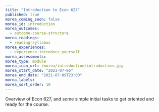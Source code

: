 ```yaml
---
title: "Introduction to Econ 627"
published: true
morea_coming_soon: false
morea_id: introduction
morea_outcomes:
  - outcome-course-structure
morea_readings:
  - reading-syllabus
morea_experiences:
  - experience-introduce-yourself
morea_assessments:
morea_type: module
morea_icon_url: /morea/introduction/introduction.jpg
morea_start_date: "2021-07-06"
morea_end_date: "2021-07-09T23:00"
morea_labels:
morea_sort_order: 10
---
```


Overview of Econ 627, and some simple initial tasks to get oriented and ready for the course.
